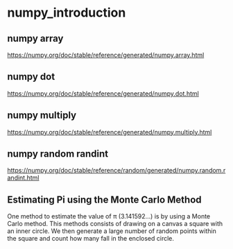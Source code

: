 # numpy_introduction

## numpy array
https://numpy.org/doc/stable/reference/generated/numpy.array.html

## numpy dot
https://numpy.org/doc/stable/reference/generated/numpy.dot.html

## numpy multiply
https://numpy.org/doc/stable/reference/generated/numpy.multiply.html

## numpy random randint
https://numpy.org/doc/stable/reference/random/generated/numpy.random.randint.html

## Estimating Pi using the Monte Carlo Method
One method to estimate the value of π (3.141592…) is by using a Monte Carlo method.
This methods consists of drawing on a canvas a square with an inner circle.
We then generate a large number of random points within the square and count how many fall in the enclosed circle.
